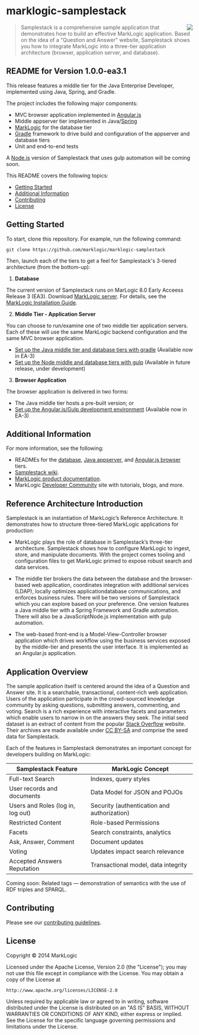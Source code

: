 # marklogic-samplestack

<img align="right" src="https://api.travis-ci.org/marklogic/marklogic-samplestack.svg?branch=develop"></src>

> Samplestack is a comprehensive sample application that demonstrates how to build an effective MarkLogic application.  Based on the idea of a "Question and Answer" website, Samplestack shows you how to integrate MarkLogic into a three-tier application architecture (browser, application server, and database).

## README for Version 1.0.0-ea3.1


This release features a middle tier for the Java Enterprise Developer, implemented using Java, Spring, and Gradle.

The project includes the following major components:
* MVC browser application implemented in [Angular.js](https://angularjs.org)
* Middle appserver tier implemented in Java/[Spring](http://projects.spring.io/spring-framework/)
* [MarkLogic](http://www.marklogic.com/) for the database tier
* [Gradle](http://www.gradle.org/) framework to drive build and configuration of the appserver and database tiers
* Unit and end-to-end tests

A [Node.js](http://nodejs.org/) version of Samplestack that uses gulp automation will be coming soon.

This README covers the following topics:
* [Getting Started](#getting-started)
* [Additional Information](#additional-information)
* [Contributing](#contributing)
* [License](#license)

## Getting Started

To start, clone this repository. For example, run the following command:  

```
git clone https://github.com/marklogic/marklogic-samplestack
```

Then, launch each of the tiers to get a feel for Samplestack's 3-tiered architecture (from the bottom-up):

1) **Database**

The current version of Samplestack runs on MarLogic 8.0 Early Acceess Release 3 (EA3). Download [MarkLogic server](http://ea.marklogic.com/download). For details, see the [MarkLogic Installation Guide](http://docs.marklogic.com/guide/installation/procedures#id_92457).

2) **Middle Tier - Application Server**

You can choose to run/examine one of two middle tier application servers.  Each of these will use the same MarkLogic backend configuration and the same MVC browser application.

* [Set up the Java middle tier and database tiers with gradle](appserver/java-spring/README.md)  (Available now in EA-3)
* [Set up the Node middle and database tiers with gulp](appserver/node-express/README.md) (Available in future release, under development)

3) **Browser Application**

The browser application is delivered in two forms:

* The Java middle tier hosts a pre-built version; or
* [Set up the Angular.js/Gulp development environment](browser/README.md) (Available now in EA-3)

## Additional Information
For more information, see the following:
* READMEs for the [database](database/README.md), [Java appserver](appserver/java-spring/README.md), and [Angular.js browser](browser/README.md) tiers.
* [Samplestack wiki](https://github.com/marklogic/marklogic-samplestack/wiki).
* [MarkLogic product documentation](http://docs.marklogic.com).
* MarkLogic [Developer Community](http://developer.marklogic.com/) site with tutorials, blogs, and more.

## Reference Architecture Introduction

Samplestack is an instantiation of MarkLogic’s Reference Architecture. It demonstrates how to structure three-tiered MarkLogic applications for production:

* MarkLogic plays the role of database in Samplestack’s three-tier architecture. Samplestack shows how to configure MarkLogic to ingest, store, and manipulate documents. With the project comes tooling and configuration files to get MarkLogic primed to expose robust search and data services.

* The middle tier brokers the data between the database and the browser-based web application, coordinates integration with additional services (LDAP), locally optimizes applicationdatabase communications, and enforces business rules. There will be two versions of Samplestack which you can explore based on your preference. One version features a Java middle tier with a Spring Framework and Gradle automation. There will also be a JavaScriptNode.js implementation with gulp automation.

* The web-based front-end is a Model-View-Controller browser application which drives workflow using the business services exposed by the middle-tier and presents the user interface. It is implemented as an Angular.js application.

## Application Overview

The sample application itself is centered around the idea of a Question and Answer site. It is a searchable, transactional, content-rich web application. Users of the application participate in the crowd-sourced knowledge community by asking questions, submitting answers, commenting, and voting. Search is a rich experience with interactive facets and parameters which enable users to narrow in on the answers they seek. The initial seed dataset is an extract of content from the popular [Stack Overflow](http://stackoverflow.com) website.  Their archives are made available under [CC BY-SA](http://creativecommons.org/licenses/by-sa/3.0/) and comprise the seed data for Samplestack.

Each of the features in Samplestack demonstrates an important concept for developers building on MarkLogic:

Samplestack Feature | MarkLogic Concept
------------ | -------------
Full-text Search | Indexes, query styles
User records and documents | Data Model for JSON and POJOs
Users and Roles (log in, log out) | Security (authentication and authorization)
Restricted Content | Role-based Permissions
Facets | Search constraints, analytics
Ask, Answer, Comment | Document updates
Voting | Updates impact search relevance
Accepted Answers Reputation | Transactional model, data integrity

Coming soon: Related tags — demonstration of semantics with the use of RDF triples and SPARQL.

## Contributing

Please see our [contributing guidelines](./CONTRIBUTING.md).

## License

Copyright © 2014 MarkLogic

Licensed under the Apache License, Version 2.0 (the "License");
you may not use this file except in compliance with the License.
You may obtain a copy of the License at

    http://www.apache.org/licenses/LICENSE-2.0

Unless required by applicable law or agreed to in writing, software
distributed under the License is distributed on an "AS IS" BASIS,
WITHOUT WARRANTIES OR CONDITIONS OF ANY KIND, either express or implied.
See the License for the specific language governing permissions and
limitations under the License.
